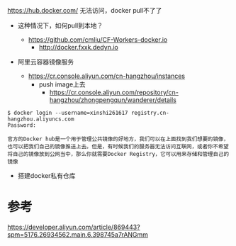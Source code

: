 https://hub.docker.com/ 无法访问，docker pull不了了

- 这种情况下，如何pull到本地？
    - https://github.com/cmliu/CF-Workers-docker.io
        - http://docker.fxxk.dedyn.io

- 阿里云容器镜像服务
    - https://cr.console.aliyun.com/cn-hangzhou/instances
        - push image上去
            - https://cr.console.aliyun.com/repository/cn-hangzhou/zhongpengqun/wanderer/details

```
$ docker login --username=xinshi261617 registry.cn-hangzhou.aliyuncs.com
Password: 
```


```
​官方的Docker hub是一个用于管理公共镜像的好地方，我们可以在上面找到我们想要的镜像，也可以把我们自己的镜像推送上去。但是，有时候我们的服务器无法访问互联网，或者你不希望将自己的镜像放到公网当中，那么你就需要Docker Registry，它可以用来存储和管理自己的镜像
```


- 搭建docker私有仓库


# 参考
https://developer.aliyun.com/article/869443?spm=5176.26934562.main.6.398745a7rANGmm

